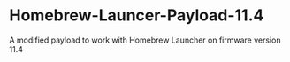 # Homebrew-Launcer-Payload-11.4
A modified payload to work with Homebrew Launcher on firmware version 11.4
